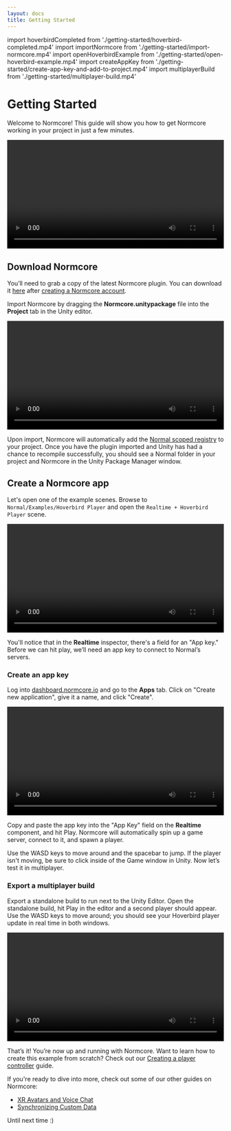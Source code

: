 ```yaml
---
layout: docs
title: Getting Started
---
```


import hoverbirdCompleted from './getting-started/hoverbird-completed.mp4'
import importNormcore from './getting-started/import-normcore.mp4'
import openHoverbirdExample from './getting-started/open-hoverbird-example.mp4'
import createAppKey from './getting-started/create-app-key-and-add-to-project.mp4'
import multiplayerBuild from './getting-started/multiplayer-build.mp4'

# Getting Started

Welcome to Normcore! This guide will show you how to get Normcore working in your project in just a few minutes.

<video width="100%" controls><source src={hoverbirdCompleted} /></video> 

## Download Normcore

You’ll need to grab a copy of the latest Normcore plugin. You can download it [here](https://dashboard.normcore.io/download) after [creating a Normcore account](https://dashboard.normcore.io/register).

Import Normcore by dragging the **Normcore.unitypackage** file into the **Project** tab in the Unity editor.

<video width="100%" title="Importing the Normcore unitypackage file." controls><source src={importNormcore} /></video>

Upon import, Normcore will automatically add the [Normal scoped registry](../architecture/normal-scoped-registry) to your project. Once you have the plugin imported and Unity has had a chance to recompile successfully, you should see a Normal folder in your project and Normcore in the Unity Package Manager window.

## Create a Normcore app

Let's open one of the example scenes. Browse to `Normal/Examples/Hoverbird Player` and open the `Realtime + Hoverbird Player` scene.

<video width="100%" title="Open the hoverbird example scene" controls><source src={openHoverbirdExample} /></video>

You'll notice that in the **Realtime** inspector, there's a field for an "App key." Before we can hit play, we’ll need an app key to connect to Normal’s servers.

### Create an app key

Log into [dashboard.normcore.io](https://dashboard.normcore.io) and go to the **Apps** tab. Click on "Create new application", give it a name, and click "Create".

<video width="100%" title="Create an app key and add it to your Unity project" controls><source src={createAppKey} /></video>

Copy and paste the app key into the "App Key" field on the **Realtime** component, and hit Play. Normcore will automatically spin up a game server, connect to it, and spawn a player.

Use the WASD keys to move around and the spacebar to jump. If the player isn't moving, be sure to click inside of the Game window in Unity. Now let’s test it in multiplayer.

### Export a multiplayer build

Export a standalone build to run next to the Unity Editor. Open the standalone build, hit Play in the editor and a second player should appear. Use the WASD keys to move around; you should see your Hoverbird player update in real time in both windows.

<video width="100%" title="Test out a multiplayer build" controls><source src={multiplayerBuild} /></video>

That’s it! You’re now up and running with Normcore. Want to learn how to create this example from scratch? Check out our [Creating a player controller](../guides/creating-a-player-controller.md) guide.

If you're ready to dive into more, check out some of our other guides on Normcore:
- [XR Avatars and Voice Chat](../guides/xr-avatars-and-voice-chat.md)
- [Synchronizing Custom Data](../realtime/synchronizing-custom-data.md)

Until next time  :)
